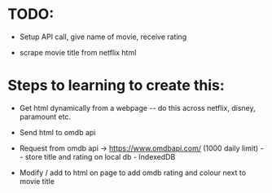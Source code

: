 # TODO:
- Setup API call, give name of movie, receive rating

- scrape movie title from netflix html

# Steps to learning to create this:

- Get html dynamically from a webpage
-- do this across netflix, disney, paramount etc.

- Send html to omdb api

- Request from omdb api -> https://www.omdbapi.com/ (1000 daily limit)
-- store title and rating on local db - IndexedDB

- Modify / add to html on page to add omdb rating and colour next to movie title